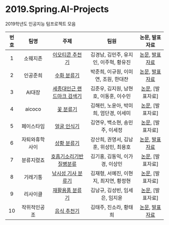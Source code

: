 # 2019.Spring.AI-Projects
2019학년도 인공지능 텀프로젝트 모음


번호 | 팀명 | 주제 | 팀원 | 논문, 발표자료 | 
:--: | :--: | :--: | :--: | :--: | 
1 | 소웨지존 | [이모티콘 추천기](https://github.com/sejongresearch/EmojiRecommand) | 김경남, 김민주, 유지인, 이주혁, 황유진 | [논문](https://github.com/sejongresearch/EmojiRecommend/files/3319035/default.pdf), [발표자료](https://docs.google.com/presentation/d/1vxVN929AROXwZqxRFx3-4DvX7_vZiYLV/edit#slide=id.p1) | 
2 | 인공준희 | [수화 분류기](https://github.com/sejongresearch/SignLanguageClassfication) | 박준희, 이규원, 이미연, 조원, 한대찬 | [논문](https://github.com/Jo-won/Me-Mo/files/3319258/ASLC.American.Sign.Language.Classification_.pdf), [발표자료](https://github.com/Jo-won/Me-Mo/files/3319247/submit.pptx) | 
3 | AI대장 | [세종대인근 랜드마크 검색기](https://github.com/sejongresearch/LandmarkRetrieval) | 김준우, 김지원, 남현호, 이동훈, 이수민 | [논문](https://github.com/sejongresearch/LandmarkRetrieval/blob/master/AI.pdf), [발표자료] 
4 | aicoco | [꽃 분류기](https://github.com/sejongresearch/FlowerClassification) | 김해린, 노윤아, 박미희, 엄단경, 이세미 | [논문](https://github.com/sejongresearch/FlowerClassification/blob/master/%EB%85%BC%EB%AC%B8.pdf), [발표자료] | 
5 | 페이스타임 | [얼굴 인식기](https://github.com/sejongresearch/FaceIdentification) | 김연우, 백소현, 송민주, 이세정 | [논문](https://github.com/sejongresearch/FaceIdentification/blob/master/%EC%9D%B8%EA%B3%B5%EC%A7%80%EB%8A%A5%20%ED%85%80%ED%94%84%EB%A1%9C%EC%A0%9D%ED%8A%B8_Facetime%20%EC%B5%9C%EC%A2%85%20%EB%85%BC%EB%AC%B8.pdf), [발표자료] | 
6 | 자퇴와휴학사이 | [상황 분류기](https://github.com/sejongresearch/SituationClassifier) | 강산희, 권영서, 김남훈, 위성민, 최용호| [논문](https://github.com/sejongresearch/SituationClassifier/blob/master/%EB%B3%B4%ED%96%89%EC%9E%90%EB%A5%BC_%EC%9C%84%ED%95%9C_%EC%9E%A5%EC%95%A0%EB%AC%BC_%EC%9C%84%ED%97%98%EB%8F%84_%EB%B6%84%EB%A5%98%EA%B8%B0_%EC%97%B0%EA%B5%AC.pdf), [발표자료](https://drive.google.com/file/d/12MXcc1t8vGPjQFWNhLX-h3dCDu7KwUGf/view) | 
7 | 분류지렸죠 | [호흡기소리기반 질병분류](https://github.com/sejongresearch/RespiratoryDiseasesClassification) | 김기홍, 김동익, 이가경, 이상민 | [논문](https://github.com/sejongresearch/Greatest-Classify-Group/blob/master/%ED%98%B8%ED%9D%A1%EA%B8%B0%20%EC%86%8C%EB%A6%AC%20%EB%B6%84%EC%84%9D%EC%9D%84%20%ED%86%B5%ED%95%9C%20%EC%A7%88%EB%B3%91%EC%9C%A0%EB%AC%B4%20%ED%8C%90%EB%8B%A8%EA%B3%BC%2C%20%EC%A7%88%EB%B3%91%EB%B6%84%EB%A5%98_%EB%B3%B4%EA%B3%A0%EC%84%9C.pdf), [발표자료] | 
8 | 기레기통 | [낚시성 기사 분류기](https://github.com/sejongresearch/ClickbaitClassifier) | 김재형, 서예진, 이현지, 최지연, 황정현 | [논문](https://github.com/sejongresearch/ClickbaitClassifier/blob/master/%E1%84%80%E1%85%B5%E1%84%85%E1%85%A6%E1%84%80%E1%85%B5%E1%84%90%E1%85%A9%E1%86%BC%20%E1%84%82%E1%85%A9%E1%86%AB%E1%84%86%E1%85%AE%E1%86%AB.pdf), [발표자료] | 
9 | 리사이클| [재활용품 분류기](https://github.com/sejongresearch/RecycleClassification) | 김남규, 김성빈, 임세은, 임지윤 | [논문](https://github.com/sejongresearch/RecycleClassification/blob/master/%EC%9D%B8%EA%B3%B5%EC%A7%80%EB%8A%A5%20%EB%B3%B4%EA%B3%A0%EC%84%9C%20.pdf), [발표자료] | 
10 | 작위적인공조 | [음식 추천기](https://github.com/sejongresearch/FoodRecommender) | 김태주, 진소라, 황태희 | [논문](https://github.com/sejongresearch/FoodRecommender/blob/master/%EC%9E%91%EC%9C%84%EC%A0%81%EC%9D%B8%EA%B3%B5%EC%A1%B0%20%EB%85%BC%EB%AC%B8.pdf), [발표자료](https://github.com/sejongresearch/FoodRecommender/blob/master/%EC%9E%91%EC%9C%84%EC%A0%81%EC%9D%B8%EA%B3%B5%EC%A1%B0%20PPT.pdf) | 
